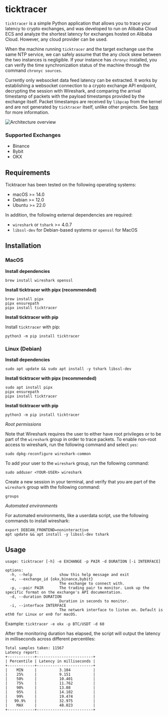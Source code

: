 # ticktracer
`ticktracer` is a simple Python application that allows you to trace your latency to crypto exchanges, and was developed to run on Alibaba Cloud ECS and analyze the shortest latency for exchanges hosted on Alibaba Cloud. However, any cloud provider can be used.

 When the machine running `ticktracer` and the target exchange use the same NTP service, we can safely assume that the any clock skew between the two instances is negligible. If your instance has `chronyc` installed, you can verify the time synchronization status of the machine through the command `chronyc sources`.

Currently only websocket data feed latency can be extracted. It works by establishing a websocket connection to a crypto exchange API endpoint, decrypting the session with Wireshark, and comparing the arrival timestamp of packets with the payload timestamps provided by the exchange itself. Packet timestamps are received by `libpcap` from the kernel and are not generated by `ticktracer` itself, unlike other projects. See [here](https://wiki.wireshark.org/Timestamps) for more information.

![Architecture overview](architecture.png)
### Supported Exchanges
- Binance
- Bybit
- OKX

## Requirements
Ticktracer has been tested on the following operating systems:
- macOS >= 14.0
- Debian >= 12.0
- Ubuntu >= 22.0

In addition, the following external dependencies are required:
- `wireshark` or `tshark` >= 4.0.7
- `libssl-dev` for Debian-based systems or `openssl` for MacOS

## Installation
### MacOS
**Install dependencies**

```
brew install wireshark openssl
```
**Install ticktracer with pipx (recommended)**
```
brew install pipx
pipx ensurepath
pipx install ticktracer
```
**Install ticktracer with pip**

Install `ticktracer` with pip:
```
python3 -m pip install ticktracer
```
### Linux (Debian)
**Install dependencies**
```
sudo apt update && sudo apt install -y tshark libssl-dev
```
**Install ticktracer with pipx (recommended)**
```
sudo apt install pipx
pipx ensurepath
pipx install ticktracer
```
**Install ticktracer with pip**
```
python3 -m pip install ticktracer
```
*Root permissions*

Note that Wireshark requires the user to either have root privileges or to be part of the `wireshark` group in order to trace packets. To enable non-root access to wireshark, run the following command and select `yes`:

`sudo dpkg-reconfigure wireshark-common`

 To add your user to the `wireshark` group, run the following command:

`sudo adduser <YOUR-USER> wireshark`

Create a new session in your terminal, and verify that you are part of the `wireshark` group with the following  command:

`groups`

*Automated environments*

For automated environments, like a userdata script, use the following commands to install wireshark:
```
export DEBIAN_FRONTEND=noninteractive
apt update && apt install -y libssl-dev tshark
```

## Usage
```
usage: ticktracer [-h] -e EXCHANGE -p PAIR -d DURATION [-i INTERFACE]

options:
  -h, --help            show this help message and exit
  -e, --exchange_id {okx,binance,bybit}
                        The exchange to connect with.
  -p, --pair PAIR       The trading pair to monitor. Look up the specific format on the exchange's API documentation.
  -d, --duration DURATION
                        Duration in seconds to monitor.
  -i, --interface INTERFACE
                        The network interface to listen on. Default is eth0 for Linux or en0 for macOS.
```
Example: `ticktracer -e okx -p BTC/USDT -d 60`

After the monitoring duration has elapsed, the script will output the latency in milliseconds across different percentiles:
```
Total samples taken: 11567
Latency report:
+------------+-------------------------+
| Percentile | Latency in milliseconds |
+------------+-------------------------+
|    MIN     |          3.104          |
|    25%     |          9.151          |
|    50%     |          10.401         |
|    75%     |          11.762         |
|    90%     |          13.08          |
|    95%     |          14.102         |
|    99%     |          19.474         |
|   99.9%    |          32.975         |
|    MAX     |          48.023         |
+------------+-------------------------+
```
